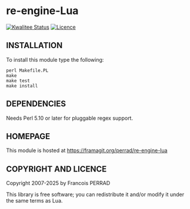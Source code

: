 re-engine-Lua
=============

[![Kwalitee Status](http://cpants.cpanauthors.org/dist/re-engine-Lua.png)](http://cpants.charsbar.org/dist/overview/re-engine-Lua)
[![Licence](http://img.shields.io/badge/Licence-MIT-brightgreen.svg)](LICENSE)

INSTALLATION
------------

To install this module type the following:

    perl Makefile.PL
    make
    make test
    make install

DEPENDENCIES
------------

Needs Perl 5.10 or later for pluggable regex support.

HOMEPAGE
--------

This module is hosted at https://framagit.org/perrad/re-engine-lua

COPYRIGHT AND LICENCE
---------------------

Copyright 2007-2025 by Francois PERRAD

This library is free software; you can redistribute it and/or modify
it under the same terms as Lua.

